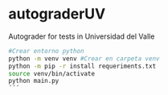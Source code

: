 # autograderUV
Autograder for tests in Universidad del Valle

```bash
#Crear entorno python
python -m venv venv #Crear en carpeta venv
python -m pip -r install requeriments.txt
source venv/bin/activate
python main.py
´´´
